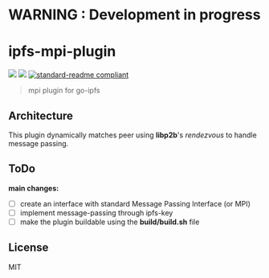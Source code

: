 # WARNING : Development in progress

# ipfs-mpi-plugin

[![](https://img.shields.io/badge/project-IPFS-blue.svg?style=flat-square)](https://ipfs.io/)
[![](https://img.shields.io/badge/freenode-%23ipfs-blue.svg?style=flat-square)](http://webchat.freenode.net/?channels=%23ipfs)
[![standard-readme compliant](https://img.shields.io/badge/standard--readme-OK-green.svg?style=flat-square)](https://github.com/RichardLitt/standard-readme)

> mpi plugin for go-ipfs

## Architecture

This plugin dynamically matches peer using __libp2b__'s _rendezvous_ to handle message passing.

## ToDo

__main changes:__

- [ ] create an interface with standard Message Passing Interface (or MPI)
- [ ] implement message-passing through ipfs-key
- [ ] make the plugin buildable using the __build/build.sh__ file

## License

MIT
